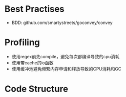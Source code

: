# Best Practises

- BDD: github.com/smartystreets/goconvey/convey

# Profiling

- 使用regex前先compile，避免每次都编译导致的cpu消耗
- 使用带cache的io函数
- 使用缓冲池避免频繁内存申请和释放导致的CPU消耗和GC

# Code Structure